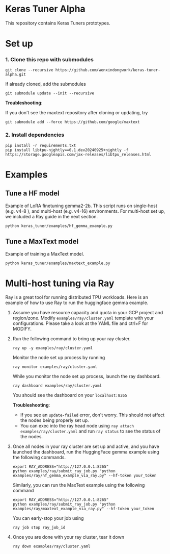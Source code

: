# Keras Tuner Alpha

This repository contains Keras Tuners prototypes.

# Set up

### 1. Clone this repo with submodules

```
git clone --recursive https://github.com/wenxindongwork/keras-tuner-alpha.git
```

If already cloned, add the submodules

```
git submodule update --init --recursive
```

**Troubleshooting**:

If you don't see the maxtext repository after cloning or updating, try

```
git submodule add --force https://github.com/google/maxtext
```

### 2. Install dependencies

```
pip install -r requirements.txt
pip install libtpu-nightly==0.1.dev20240925+nightly -f https://storage.googleapis.com/jax-releases/libtpu_releases.html
```

# Examples

## Tune a HF model

Example of LoRA finetuning gemma2-2b. This script runs on single-host (e.g. v4-8 ), and multi-host (e.g. v4-16) environments. For multi-host set up, we included a Ray guide in the next section. 

```
python keras_tuner/examples/hf_gemma_example.py
```

## Tune a MaxText model

Example of training a MaxText model. 

```
python keras_tuner/examples/maxtext_example.py
```

# Multi-host tuning via Ray

Ray is a great tool for running distributed TPU workloads. Here is an example of how to use Ray to run the huggingface gemma example.

1. Assume you have resource capacity and quota in your GCP project and region/zone. Modify `examples/ray/cluster.yaml` template with your configurations. Please take a look at the YAML file and ctrl+F for MODIFY.

2. Run the following command to bring up your ray cluster.

    ```
    ray up -y examples/ray/cluster.yaml
    ```

    Monitor the node set up process by running

    ```
    ray monitor examples/ray/cluster.yaml
    ```

    While you monitor the node set up process, launch the ray dashboard.

    ```
    ray dashboard examples/ray/cluster.yaml
    ```

    You should see the dashboard on your `localhost:8265`

    **Troubleshooting**:

    - If you see an `update-failed` error, don't worry. This should not affect the nodes being properly set up.
    - You can exec into the ray head node using `ray attach examples/ray/cluster.yaml` and run `ray status` to see the status of the nodes.


3. Once all nodes in your ray cluster are set up and active, and you have launched the dashboard, run the HuggingFace gemma example using the following commands.


    ```
    export RAY_ADDRESS="http://127.0.0.1:8265"
    python examples/ray/submit_ray_job.py "python examples/ray/hf_gemma_example_via_ray.py" --hf-token your_token
    ```

    Similarly, you can run the MaxText example using the following command
    
    ```
    export RAY_ADDRESS="http://127.0.0.1:8265"
    python examples/ray/submit_ray_job.py "python examples/ray/maxtext_example_via_ray.py" --hf-token your_token
    ```


    You can early-stop your job using 

    ```ray job stop ray_job_id```

4. Once you are done with your ray cluster, tear it down

    `ray down examples/ray/cluster.yaml`
